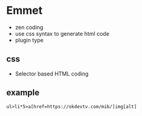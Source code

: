 # Emmet
- zen coding
- use css syntax to generate html code
- plugin type

## css
- Selector based HTML coding

## example
```
ul>li*5>a[href=https://okdevtv.com/mib/]img[alt]
```
